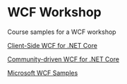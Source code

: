 # WCF Workshop

Course samples for a WCF workshop

[Client-Side WCF for .NET Core](https://github.com/dotnet/wcf)

[Community-driven WCF for .NET Core](https://github.com/CoreWCF/)

[Microsoft WCF Samples](https://docs.microsoft.com/en-us/dotnet/framework/wcf/samples/)

